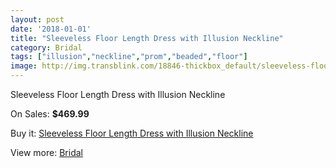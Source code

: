 ```yaml
---
layout: post
date: '2018-01-01'
title: "Sleeveless Floor Length Dress with Illusion Neckline"
category: Bridal
tags: ["illusion","neckline","prom","beaded","floor"]
image: http://img.transblink.com/18846-thickbox_default/sleeveless-floor-length-dress-with-illusion-neckline.jpg
---
```

Sleeveless Floor Length Dress with Illusion Neckline

On Sales: **$469.99**
<a href="https://www.transblink.com/en/bridal/5888-sleeveless-floor-length-dress-with-illusion-neckline.html"><amp-img layout="responsive" width="600" height="600" src="//img.transblink.com/18846-thickbox_default/sleeveless-floor-length-dress-with-illusion-neckline.jpg" alt="Sleeveless Floor Length Dress with Illusion Neckline 0" /></a>
<a href="https://www.transblink.com/en/bridal/5888-sleeveless-floor-length-dress-with-illusion-neckline.html"><amp-img layout="responsive" width="600" height="600" src="//img.transblink.com/18849-thickbox_default/sleeveless-floor-length-dress-with-illusion-neckline.jpg" alt="Sleeveless Floor Length Dress with Illusion Neckline 1" /></a>
<a href="https://www.transblink.com/en/bridal/5888-sleeveless-floor-length-dress-with-illusion-neckline.html"><amp-img layout="responsive" width="600" height="600" src="//img.transblink.com/18848-thickbox_default/sleeveless-floor-length-dress-with-illusion-neckline.jpg" alt="Sleeveless Floor Length Dress with Illusion Neckline 2" /></a>
<a href="https://www.transblink.com/en/bridal/5888-sleeveless-floor-length-dress-with-illusion-neckline.html"><amp-img layout="responsive" width="600" height="600" src="//img.transblink.com/18847-thickbox_default/sleeveless-floor-length-dress-with-illusion-neckline.jpg" alt="Sleeveless Floor Length Dress with Illusion Neckline 3" /></a>

Buy it: [Sleeveless Floor Length Dress with Illusion Neckline](https://www.transblink.com/en/bridal/5888-sleeveless-floor-length-dress-with-illusion-neckline.html "Sleeveless Floor Length Dress with Illusion Neckline")

View more: [Bridal](https://www.transblink.com/en/3-bridal "Bridal")
